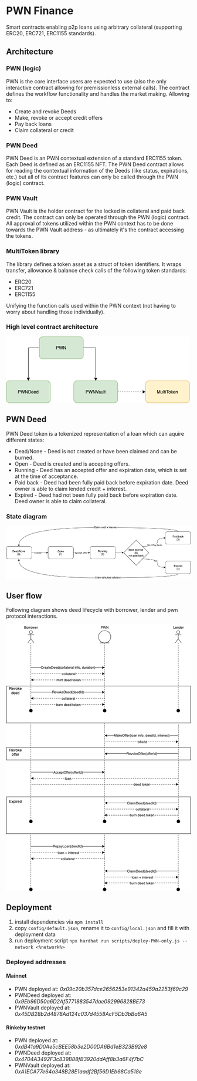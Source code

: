# PWN Finance
Smart contracts enabling p2p loans using arbitrary collateral (supporting ERC20, ERC721, ERC1155 standards).

## Architecture

### PWN (logic)
PWN is the core interface users are expected to use (also the only interactive contract allowing for premissionless external calls). 
The contract defines the workflow functionality and handles the market making. Allowing to:
- Create and revoke Deeds 
- Make, revoke or accept credit offers 
- Pay back loans
- Claim collateral or credit

### PWN Deed 
PWN Deed is an PWN contextual extension of a standard ERC1155 token. Each Deed is defined as an ERC1155 NFT. 
The PWN Deed contract allows for reading the contextual information of the Deeds (like status, expirations, etc.) 
but all of its contract features can only be called through the PWN (logic) contract. 

### PWN Vault
PWN Vault is the holder contract for the locked in collateral and paid back credit.
The contract can only be operated through the PWN (logic) contract. 
All approval of tokens utilized within the PWN context has to be done towards the PWN Vault address - 
as ultimately it's the contract accessing the tokens. 

### MultiToken library
The library defines a token asset as a struct of token identifiers. 
It wraps transfer, allowance & balance check calls of the following token standards:
- ERC20
- ERC721 
- ERC1155

Unifying the function calls used within the PWN context (not having to worry about handling those individually).

### High level contract architecture
![PWN contracts interaction](.github/img/contracts_interaction.png "PWN contracts interaction")

## PWN Deed
PWN Deed token is a tokenized representation of a loan which can aquire different states:
- Dead/None - Deed is not created or have been claimed and can be burned.
- Open - Deed is created and is accepting offers.
- Running - Deed has an accepted offer and expiration date, which is set at the time of acceptance.
- Paid back - Deed had been fully paid back before expiration date. Deed owner is able to claim lended credit + interest.
- Expired - Deed had not been fully paid back before expiration date. Deed owner is able to claim collateral.

### State diagram
![Deed state diagram](.github/img/deed_state.png "Deed state diagram")

## User flow
Following diagram shows deed lifecycle with borrower, lender and pwn protocol interactions.

![Basic user flow](.github/img/user_flow.png "Basic user flow")

## Deployment
1. install dependencies via `npm install`
2. copy `config/default.json`, rename it to `config/local.json` and fill it with deployment data
3. run deployment script `npx hardhat run scripts/deploy-PWN-only.js --network <%network%>`

### Deployed addresses
#### Mainnet
- PWN deployed at: _0x09c20b357dce2656253e91342a459a2253f69c29_
- PWNDeed deployed at: _0x9Eb96D50a6D2Af5771883547dae092996828BE73_
- PWNVault deployed at: _0x45DB28b2d4878Ad124c037d4558AcF5Db3bBa6A5_

#### Rinkeby testnet
- PWN deployed at: _0xdB41a9D0Ae5cBEE58b3e2D00DA6Bd1eB323B92e8_
- PWNDeed deployed at: _0x4704A3492F3c839B88fB3920ddAff8b3a6F4f7bC_
- PWNVault deployed at: _0xA1ECA77e64a348B28E1aadf2Bf56D1Eb68Ca518e_

